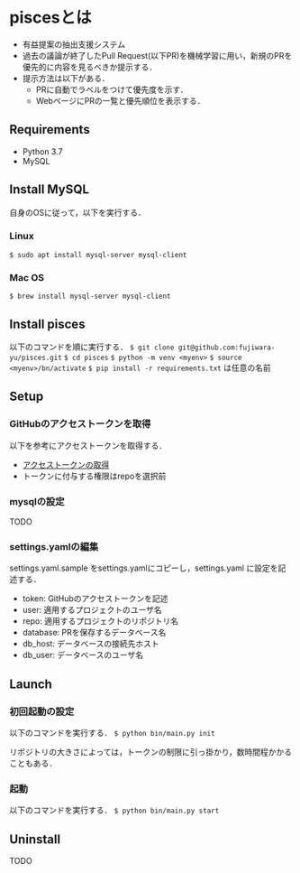 # piscesとは
+ 有益提案の抽出支援システム
+ 過去の議論が終了したPull Request(以下PR)を機械学習に用い，新規のPRを優先的に内容を見るべきか提示する．
+ 提示方法は以下がある．
  + PRに自動でラベルをつけて優先度を示す．
  + WebページにPRの一覧と優先順位を表示する．

## Requirements
+ Python 3.7
+ MySQL

## Install MySQL
自身のOSに従って，以下を実行する．
### Linux
`$ sudo apt install mysql-server mysql-client`

### Mac OS
`$ brew install mysql-server mysql-client`

## Install pisces
以下のコマンドを順に実行する．
`$ git clone git@github.com:fujiwara-yu/pisces.git`
`$ cd pisces`
`$ python -m venv <myenv>`
`$ source <myenv>/bn/activate`
`$ pip install -r requirements.txt`
<myenv>は任意の名前

## Setup
### GitHubのアクセストークンを取得
以下を参考にアクセストークンを取得する．
+ [アクセストークンの取得](https://docs.github.com/ja/free-pro-team@latest/github/authenticating-to-github/creating-a-personal-access-token)
+ トークンに付与する権限はrepoを選択前

### mysqlの設定
TODO

### settings.yamlの編集
settings.yaml.sample をsettings.yamlにコピーし，settings.yaml に設定を記述する．
+ token: GitHubのアクセストークンを記述
+ user: 適用するプロジェクトのユーザ名
+ repo: 適用するプロジェクトのリポジトリ名
+ database: PRを保存するデータベース名
+ db_host: データベースの接続先ホスト
+ db_user: データベースのユーザ名

## Launch
### 初回起動の設定
以下のコマンドを実行する．
`$ python bin/main.py init`

リポジトリの大きさによっては，トークンの制限に引っ掛かり，数時間程かかることもある．

### 起動
以下のコマンドを実行する．
`$ python bin/main.py start`

## Uninstall
TODO
